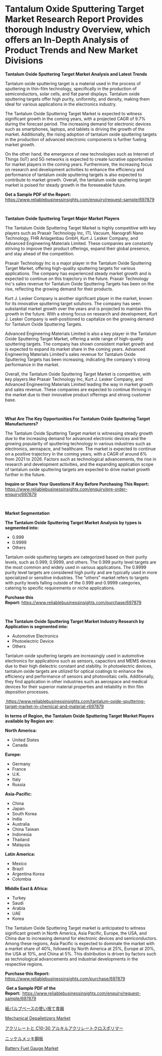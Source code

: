 <p><h1>Tantalum Oxide Sputtering Target Market Research Report Provides thorough Industry Overview, which offers an In-Depth Analysis of Product Trends and New Market Divisions</h1></p><p><strong>Tantalum Oxide Sputtering Target Market Analysis and Latest Trends</strong></p>
<p><p>Tantalum oxide sputtering target is a material used in the process of sputtering in thin-film technology, specifically in the production of semiconductors, solar cells, and flat panel displays. Tantalum oxide sputtering targets offer high purity, uniformity, and density, making them ideal for various applications in the electronics industry.</p><p>The Tantalum Oxide Sputtering Target Market is expected to witness significant growth in the coming years, with a projected CAGR of 9.7% during the forecast period. The increasing demand for electronic devices such as smartphones, laptops, and tablets is driving the growth of the market. Additionally, the rising adoption of tantalum oxide sputtering targets in the production of advanced electronic components is further fueling market growth.</p><p>On the other hand, the emergence of new technologies such as Internet of Things (IoT) and 5G networks is expected to create lucrative opportunities for market players in the coming years. Furthermore, the increasing focus on research and development activities to enhance the efficiency and performance of tantalum oxide sputtering targets is also expected to contribute to market growth. Overall, the tantalum oxide sputtering target market is poised for steady growth in the foreseeable future.</p></p>
<p><strong>Get a Sample PDF of the Report:&nbsp;</strong> <a href="https://www.reliablebusinessinsights.com/enquiry/request-sample/697879">https://www.reliablebusinessinsights.com/enquiry/request-sample/697879</a></p>
<p>&nbsp;</p>
<p><strong>Tantalum Oxide Sputtering Target Major Market Players</strong></p>
<p><p>The Tantalum Oxide Sputtering Target Market is highly competitive with key players such as Praxair Technology Inc, ITL Vacuum, Nanografi Nano Technology, FHR Anlagenbau GmbH, Kurt J. Lesker Company, and Advanced Engineering Materials Limited. These companies are constantly striving to improve their product offerings, expand their global presence, and stay ahead of the competition.</p><p>Praxair Technology Inc is a major player in the Tantalum Oxide Sputtering Target Market, offering high-quality sputtering targets for various applications. The company has experienced steady market growth and is expected to continue on this trajectory in the future. Praxair Technology Inc's sales revenue for Tantalum Oxide Sputtering Targets has been on the rise, reflecting the growing demand for their products.</p><p>Kurt J. Lesker Company is another significant player in the market, known for its innovative sputtering target solutions. The company has seen substantial market growth over the years and is projected to maintain this growth in the future. With a strong focus on research and development, Kurt J. Lesker Company is well-positioned to capitalize on the growing demand for Tantalum Oxide Sputtering Targets.</p><p>Advanced Engineering Materials Limited is also a key player in the Tantalum Oxide Sputtering Target Market, offering a wide range of high-quality sputtering targets. The company has shown consistent market growth and is expected to expand its market share in the coming years. Advanced Engineering Materials Limited's sales revenue for Tantalum Oxide Sputtering Targets has been increasing, indicating the company's strong performance in the market.</p><p>Overall, the Tantalum Oxide Sputtering Target Market is competitive, with key players like Praxair Technology Inc, Kurt J. Lesker Company, and Advanced Engineering Materials Limited leading the way in market growth and sales revenue. These companies are expected to continue thriving in the market due to their innovative product offerings and strong customer base.</p></p>
<p>&nbsp;</p>
<p><strong>What Are The Key Opportunities For Tantalum Oxide Sputtering Target Manufacturers?</strong></p>
<p><p>The Tantalum Oxide Sputtering Target market is witnessing steady growth due to the increasing demand for advanced electronic devices and the growing popularity of sputtering technology in various industries such as electronics, aerospace, and healthcare. The market is expected to continue on a positive trajectory in the coming years, with a CAGR of around 6% from 2021 to 2026. Factors such as technological advancements, the rise in research and development activities, and the expanding application scope of tantalum oxide sputtering targets are expected to drive market growth further in the future.</p></p>
<p><strong>Inquire or Share Your Questions If Any Before Purchasing This Report:</strong> <a href="https://www.reliablebusinessinsights.com/enquiry/pre-order-enquiry/697879">https://www.reliablebusinessinsights.com/enquiry/pre-order-enquiry/697879</a></p>
<p>&nbsp;</p>
<p><strong>Market Segmentation</strong></p>
<p><strong>The Tantalum Oxide Sputtering Target Market Analysis by types is segmented into:</strong></p>
<p><ul><li>0.999</li><li>0.9999</li><li>Others</li></ul></p>
<p><p>Tantalum oxide sputtering targets are categorized based on their purity levels, such as 0.999, 0.9999, and others. The 0.999 purity level targets are the most common and widely used in various applications. The 0.9999 purity level targets are considered high purity and are typically used in more specialized or sensitive industries. The "others" market refers to targets with purity levels falling outside of the 0.999 and 0.9999 categories, catering to specific requirements or niche applications.</p></p>
<p><strong>Purchase this Report:&nbsp;</strong><a href="https://www.reliablebusinessinsights.com/purchase/697879">https://www.reliablebusinessinsights.com/purchase/697879</a></p>
<p>&nbsp;</p>
<p><strong>The Tantalum Oxide Sputtering Target Market Industry Research by Application is segmented into:</strong></p>
<p><ul><li>Automotive Electronics</li><li>Photoelectric Device</li><li>Others</li></ul></p>
<p><p>Tantalum oxide sputtering targets are increasingly used in automotive electronics for applications such as sensors, capacitors and MEMS devices due to their high dielectric constant and stability. In photoelectric devices, tantalum oxide targets are utilized for optical coatings to enhance the efficiency and performance of sensors and photovoltaic cells. Additionally, they find application in other industries such as aerospace and medical devices for their superior material properties and reliability in thin film deposition processes.</p></p>
<p><a href="https://www.reliablebusinessinsights.com/tantalum-oxide-sputtering-target-market-in-chemical-and-material-r697879">&nbsp;https://www.reliablebusinessinsights.com/tantalum-oxide-sputtering-target-market-in-chemical-and-material-r697879</a></p>
<p><strong>In terms of Region, the Tantalum Oxide Sputtering Target Market Players available by Region are:</strong></p>
<p>
    <p> <strong> North America: </strong>
        <ul>
            <li>United States</li>
            <li>Canada</li>
        </ul>
        </p> 
    <p> <strong> Europe: </strong>
        <ul>
            <li>Germany</li>
            <li>France</li>
            <li>U.K.</li>
            <li>Italy</li>
            <li>Russia</li>
        </ul>
        </p> 
    <p> <strong> Asia-Pacific: </strong>
        <ul>
            <li>China</li>
            <li>Japan</li>
            <li>South Korea</li>
            <li>India</li>
            <li>Australia</li>
            <li>China Taiwan</li>
            <li>Indonesia</li>
            <li>Thailand</li>
            <li>Malaysia</li>
        </ul>
        </p> 
    <p> <strong> Latin America: </strong>
        <ul>
            <li>Mexico</li>
            <li>Brazil</li>
            <li>Argentina Korea</li>
            <li>Colombia</li>
        </ul>
        </p> 
    <p> <strong> Middle East & Africa: </strong>
        <ul>
            <li>Turkey</li>
            <li>Saudi</li>
            <li>Arabia</li>
            <li>UAE</li>
            <li>Korea</li>
        </ul>
    </p>
    </p>
<p><p>The Tantalum Oxide Sputtering Target market is anticipated to witness significant growth in North America, Asia Pacific, Europe, the USA, and China due to increasing demand for electronic devices and semiconductors. Among these regions, Asia Pacific is expected to dominate the market with a market share of 40%, followed by North America at 25%, Europe at 20%, the USA at 10%, and China at 5%. This distribution is driven by factors such as technological advancements and industrial developments in the respective regions.</p></p>
<p><strong>Purchase this Report: </strong><a href="https://www.reliablebusinessinsights.com/purchase/697879">https://www.reliablebusinessinsights.com/purchase/697879</a></p>
<p>&nbsp;<strong>Get a Sample PDF of the Report:&nbsp;&nbsp;</strong><a href="https://www.reliablebusinessinsights.com/enquiry/request-sample/697879">https://www.reliablebusinessinsights.com/enquiry/request-sample/697879</a></p>
<p><strong></strong></p>
<p><p><a href="https://github.com/Andrewones2023/Market-Research-Report-List-1/blob/main/210504797350.md">紙パルプベースの使い捨て食器</a></p><p><a href="https://github.com/Airanohannonzb68e5pb53oc1/Market-Research-Report-List-2/blob/main/mechanical-depalletizers-market.md">Mechanical Depalletizers Market</a></p><p><a href="https://medium.com/@ryleebauch2023/%E3%82%A2%E3%82%AF%E3%83%AA%E3%83%AC%E3%83%BC%E3%83%88%E3%81%8A%E3%82%88%E3%81%B3c10-30%E3%82%A2%E3%83%AB%E3%82%AD%E3%83%AB%E3%82%A2%E3%82%AF%E3%83%AA%E3%83%AC%E3%83%BC%E3%83%88%E3%82%AF%E3%83%AD%E3%82%B9%E3%83%9D%E3%83%AA%E3%83%9E%E3%83%BC%E3%83%9E%E3%83%BC%E3%82%B1%E3%83%83%E3%83%88-2031%E5%B9%B4%E3%81%BE%E3%81%A7%E3%81%AE%E3%83%88%E3%83%AC%E3%83%B3%E3%83%89-%E4%BA%88%E6%B8%AC-%E7%AB%B6%E4%BA%89%E5%88%86%E6%9E%90-6afb885b0559">アクリレートと C10-30 アルキルアクリレートクロスポリマー</a></p><p><a href="https://github.com/hardee896/Market-Research-Report-List-1/blob/main/202373797349.md">ニッケルメッキ鋼板</a></p><p><a href="https://issuu.com/reportprime-2/docs/battery-fuel-gauge-market-size-2030.pptx">Battery Fuel Gauge Market</a></p></p>